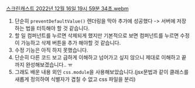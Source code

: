 [스크린캐스트 2022년 12월 16일 19시 59분 34초.webm](https://user-images.githubusercontent.com/106229016/208084300-1f270636-9574-461b-8202-55c134da15a6.webm)


1. 단순히 `preventDefaultValue()` 렌더링을 막아 추가에 성공했다 -> 서버에 저장하는 법을 터득해야 할 것 같습니다.
2. 할 일 컴퍼넌트를 누르면 삭제되게 했지만 기본적으로 보면 컴퍼넌트를 누르면 수정이 가능하고 삭제 버튼을 추가 해야할 것 같습니다.
3. 수정 기능은 아직 하지 못했습니다.
4. 단순히 다른 코드 보고 급하게 이해하고 넘어가고 싶지 않으니 제대로 이해하고 끝까지 완성해보겠습니다.. ㅠ
5. 그래도 배운 내용 외인 `css.module`을 사용해보았습니다.(jsx문법과 같이 클래스를 새롭게 정의하여 식별자가 겹칠 수 없고 css 파일을 분리)  
